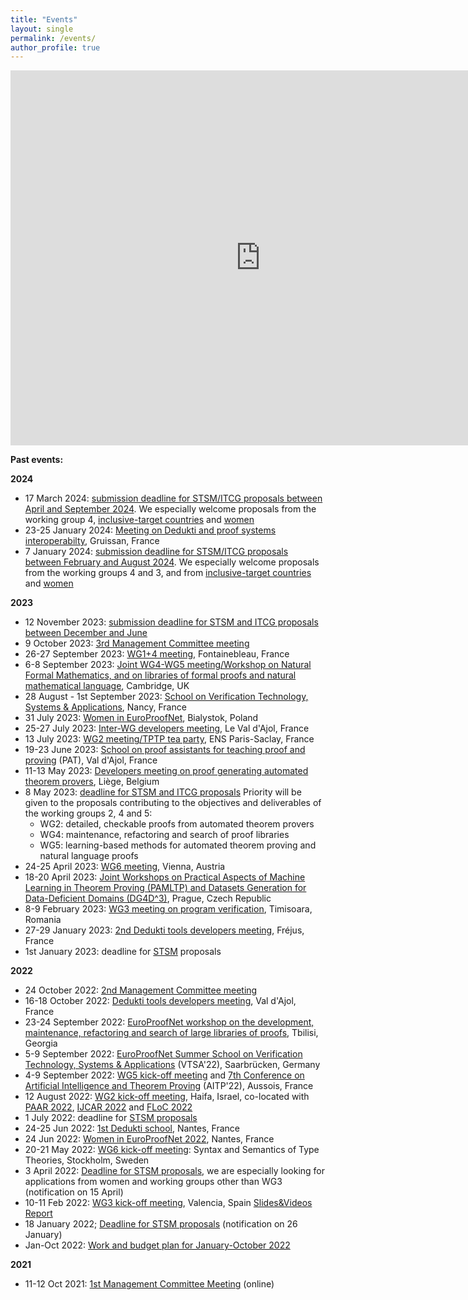 ```yaml
---
title: "Events"
layout: single
permalink: /events/
author_profile: true
---
```


<iframe src="https://calendar.google.com/calendar/embed?src=tifr4i78iakfnioku9bebr7dhc%40group.calendar.google.com&ctz=Europe%2FParis" style="border: 0" width="800" height="600" frameborder="0" scrolling="no"></iframe>

<!--**Coming events:**-->

**Past events:**

**2024**

- 17 March 2024: [submission deadline for STSM/ITCG proposals between April and September 2024](../grants). We especially welcome proposals from the working group 4, [inclusive-target countries](../eligibility) and [women](../gender-balance)
- 23-25 January 2024: [Meeting on Dedukti and proof systems interoperabilty](../wg1-gruissan24), Gruissan, France
- 7 January 2024: [submission deadline for STSM/ITCG proposals between February and August 2024](../grants). We especially welcome proposals from the working groups 4 and 3, and from [inclusive-target countries](../eligibility) and [women](../gender-balance)

**2023**

- 12 November 2023: [submission deadline for STSM and ITCG proposals between December and June](../grants)
- 9 October 2023: [3rd Management Committee meeting](https://europroofnet.github.io/mc-meetings/)
- 26-27 September 2023: [WG1+4 meeting](../WG1+4-meeting-Sep2023), Fontainebleau, France
- 6-8 September 2023: [Joint WG4-WG5 meeting/Workshop on Natural Formal Mathematics, and on libraries of formal proofs and natural mathematical language](../cambridge-2023), Cambridge, UK
- 28 August - 1st September 2023: [School on Verification Technology, Systems & Applications](https://resources.mpi-inf.mpg.de/departments/rg1/conferences/vtsa23/), Nancy, France
- 31 July 2023: [Women in EuroProofNet](../women-epn-2023), Bialystok, Poland
- 25-27 July 2023: [Inter-WG developers meeting](../dk-meeting-july2023), Le Val d'Ajol, France
- 13 July 2023: [WG2 meeting/TPTP tea party](../tptp23-meeting), ENS Paris-Saclay, France
- 19-23 June 2023: [School on proof assistants for teaching proof and proving](https://pat2023.icube.unistra.fr/) (PAT), Val d'Ajol, France
- 11-13 May 2023: [Developers meeting on proof generating automated theorem provers](../dk-meeting3), Liège, Belgium
- 8 May 2023: [deadline for STSM and ITCG proposals](../grants) Priority will be given to the proposals contributing to the objectives and deliverables of the working groups 2, 4 and 5:
  * WG2: detailed, checkable proofs from automated theorem provers
  * WG4: maintenance, refactoring and search of proof libraries
  * WG5: learning-based methods for automated theorem proving and natural language proofs
- 24-25 April 2023: [WG6 meeting](../wg6-vienna), Vienna, Austria
- 18-20 April 2023: [Joint Workshops on Practical Aspects of Machine Learning in Theorem Proving (PAMLTP) and Datasets Generation for Data-Deficient Domains (DG4D^3)](../Prague23), Prague, Czech Republic
- 8-9 February 2023: [WG3 meeting on program verification](../wg3-timisoara), Timisoara, Romania
- 27-29 January 2023: [2nd Dedukti tools developers meeting](../dk-meeting2), Fréjus, France
- 1st January 2023: deadline for [STSM](../grants) proposals

**2022**

- 24 October 2022: [2nd Management Committee meeting](/mc-meetings)
- 16-18 October 2022: [Dedukti tools developers meeting](/dk-meeting1), Val d'Ajol, France
- 23-24 September 2022: [EuroProofNet workshop on the development, maintenance, refactoring and search of large libraries of proofs](/wg4-meeting1), Tbilisi, Georgia
- 5-9 September 2022: [EuroProofNet Summer School on Verification Technology, Systems & Applications](https://resources.mpi-inf.mpg.de/departments/rg1/conferences/vtsa22/) (VTSA'22), Saarbrücken, Germany
- 4-9 September 2022: [WG5 kick-off meeting](/wg5-aitp22) and [7th Conference on Artificial Intelligence and Theorem Proving](http://aitp-conference.org/2022/) (AITP'22), Aussois, France
- 12 August 2022: [WG2 kick-off meeting](/wg2-meeting1), Haifa, Israel, co-located with [PAAR 2022](https://paar2022.github.io/), [IJCAR 2022](https://ijcar.org/) and [FLoC 2022](https://www.floc2022.org)
- 1 July 2022: deadline for [STSM proposals](../grants)
- 24-25 Jun 2022: [1st Dedukti school](/dedukti-school-2022), Nantes, France
- 24 Jun 2022: [Women in EuroProofNet 2022](/women-epn-2022), Nantes, France
- 20-21 May 2022: [WG6 kick-off meeting](/wg6-kickoff-stockholm): Syntax and Semantics of Type Theories, Stockholm, Sweden
- 3 April 2022: [Deadline for STSM proposals](/grants), we are especially looking for applications from women and working groups other than WG3 (notification on 15 April)
- 10-11 Feb 2022: [WG3 kick-off meeting](https://europroofnet.github.io/wg3-meeting1), Valencia, Spain [Slides&Videos](https://europroofnet.github.io/wg3-meeting1-program) [Report](https://europroofnet.github.io/_pages/WG3/Feb2022/ReportWG3meeting.pdf)
- 18 January 2022; [Deadline for STSM proposals](/grants) (notification on 26 January)
- Jan-Oct 2022: [Work and budget plan for January-October 2022](https://europroofnet.github.io/work-plan-1/)

**2021**

- 11-12 Oct 2021: [1st Management Committee Meeting](/mc-meetings) (online)
